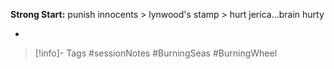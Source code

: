 **Strong Start:** punish innocents > lynwood's stamp > hurt jerica...brain hurty

- 
> [!info]- Tags
> #sessionNotes #BurningSeas #BurningWheel 

